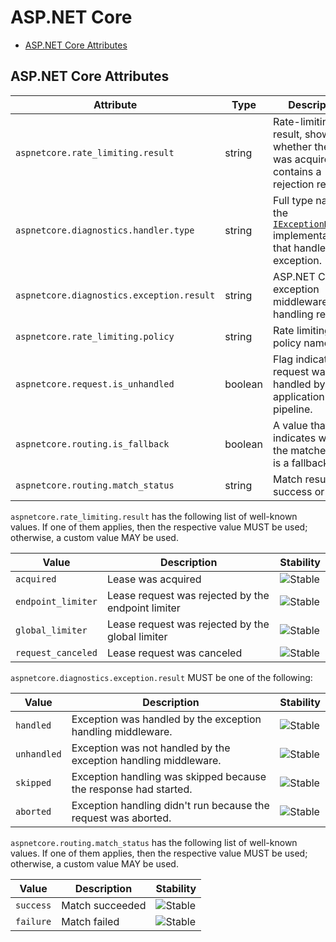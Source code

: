 # ASP.NET Core

<!-- toc -->

- [ASP.NET Core Attributes](#aspnet-core-attributes)

<!-- tocstop -->

## ASP.NET Core Attributes

<!-- semconv registry.aspnetcore(omit_requirement_level) -->
| Attribute  | Type | Description  | Examples  | Stability |
|---|---|---|---|---|
| `aspnetcore.rate_limiting.result` | string | Rate-limiting result, shows whether the lease was acquired or contains a rejection reason | `acquired`; `request_canceled` | ![Stable](https://img.shields.io/badge/-stable-lightgreen) |
| `aspnetcore.diagnostics.handler.type` | string | Full type name of the [`IExceptionHandler`](https://learn.microsoft.com/dotnet/api/microsoft.aspnetcore.diagnostics.iexceptionhandler) implementation that handled the exception. | `Contoso.MyHandler` | ![Stable](https://img.shields.io/badge/-stable-lightgreen) |
| `aspnetcore.diagnostics.exception.result` | string | ASP.NET Core exception middleware handling result | `handled`; `unhandled` | ![Stable](https://img.shields.io/badge/-stable-lightgreen) |
| `aspnetcore.rate_limiting.policy` | string | Rate limiting policy name. | `fixed`; `sliding`; `token` | ![Stable](https://img.shields.io/badge/-stable-lightgreen) |
| `aspnetcore.request.is_unhandled` | boolean | Flag indicating if request was handled by the application pipeline. | `True` | ![Stable](https://img.shields.io/badge/-stable-lightgreen) |
| `aspnetcore.routing.is_fallback` | boolean | A value that indicates whether the matched route is a fallback route. | `True` | ![Stable](https://img.shields.io/badge/-stable-lightgreen) |
| `aspnetcore.routing.match_status` | string | Match result - success or failure | `success`; `failure` | ![Stable](https://img.shields.io/badge/-stable-lightgreen) |

`aspnetcore.rate_limiting.result` has the following list of well-known values. If one of them applies, then the respective value MUST be used; otherwise, a custom value MAY be used.

| Value  | Description | Stability |
|---|---|---|
| `acquired` | Lease was acquired | ![Stable](https://img.shields.io/badge/-stable-lightgreen) |
| `endpoint_limiter` | Lease request was rejected by the endpoint limiter | ![Stable](https://img.shields.io/badge/-stable-lightgreen) |
| `global_limiter` | Lease request was rejected by the global limiter | ![Stable](https://img.shields.io/badge/-stable-lightgreen) |
| `request_canceled` | Lease request was canceled | ![Stable](https://img.shields.io/badge/-stable-lightgreen) |

`aspnetcore.diagnostics.exception.result` MUST be one of the following:

| Value  | Description | Stability |
|---|---|---|
| `handled` | Exception was handled by the exception handling middleware. | ![Stable](https://img.shields.io/badge/-stable-lightgreen) |
| `unhandled` | Exception was not handled by the exception handling middleware. | ![Stable](https://img.shields.io/badge/-stable-lightgreen) |
| `skipped` | Exception handling was skipped because the response had started. | ![Stable](https://img.shields.io/badge/-stable-lightgreen) |
| `aborted` | Exception handling didn't run because the request was aborted. | ![Stable](https://img.shields.io/badge/-stable-lightgreen) |

`aspnetcore.routing.match_status` has the following list of well-known values. If one of them applies, then the respective value MUST be used; otherwise, a custom value MAY be used.

| Value  | Description | Stability |
|---|---|---|
| `success` | Match succeeded | ![Stable](https://img.shields.io/badge/-stable-lightgreen) |
| `failure` | Match failed | ![Stable](https://img.shields.io/badge/-stable-lightgreen) |
<!-- endsemconv -->
